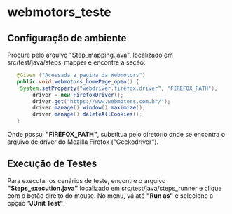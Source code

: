 # webmotors_teste

## Configuração de ambiente

Procure pelo arquivo "Step_mapping.java", localizado em src/test/java/steps_mapper e encontre a seção:

```java
   @Given ("Acessada a pagina da Webmotors")
   public void webmotors_homePage_open() {
   	System.setProperty("webdriver.firefox.driver", "FIREFOX_PATH");
		driver = new FirefoxDriver();
	    driver.get("https://www.webmotors.com.br/");
	    driver.manage().window().maximize();
	    driver.manage().deleteAllCookies();
   }
```

  Onde possui **"FIREFOX_PATH"**, substitua pelo diretório onde se encontra o arquivo de driver do 
  Mozilla Firefox ("Geckodriver").
  
##  Execução de Testes
  
  Para executar os cenários de teste, encontre o arquivo **"Steps_execution.java"** localizado em src/test/java/steps_runner e clique com o botão direito do mouse. No menu, vá até **"Run as"** e selecione a opção **"JUnit Test"**.
